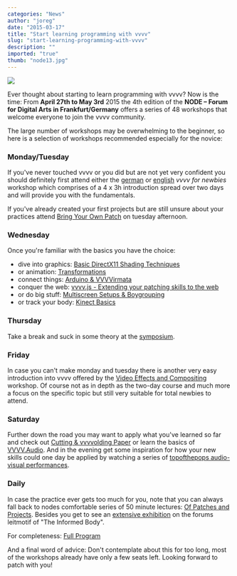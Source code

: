 ```yaml
---
categories: "News"
author: "joreg"
date: "2015-03-17"
title: "Start learning programming with vvvv"
slug: "start-learning-programming-with-vvvv"
description: ""
imported: "true"
thumb: "node13.jpg"
---
```



![](node13.jpg) 
 
Ever thought about starting to learn programming with vvvv? Now is the time: From **April 27th to May 3rd** 2015 the 4th edition of the **NODE – Forum for Digital Arts in Frankfurt/Germany** offers a series of 48 workshops that welcome everyone to join the vvvv community. 

The large number of workshops may be overwhelming to the beginner, so here is a selection of workshops recommended especially for the novice:

### Monday/Tuesday
If you've never touched vvvv or you did but are not yet very confident you should definitely first attend either the [german](http://node15.vvvv.org/program/workshop/vvvv-newbies-de-part-12-monday) or [english](http://node15.vvvv.org/program/workshop/vvvv-newbies-en-part-12-monday) *vvvv for newbies* workshop which comprises of a 4 x 3h introduction spread over two days and will provide you with the fundamentals. 

If you've already created your first projects but are still unsure about your practices attend [Bring Your Own Patch](http://node15.vvvv.org/program/workshop/byop-bring-your-own-patch) on tuesday afternoon.

### Wednesday
Once you're familiar with the basics you have the choice:
* dive into graphics: [Basic DirectX11 Shading Techniques](http://node15.vvvv.org/program/workshop/basic-directx11-shading-techniques)
* or animation: [Transformations](http://node15.vvvv.org/program/workshop/transformations)
* connect things: [Arduino & VVVVirmata](http://node15.vvvv.org/program/workshop/arduino-vvvvirmata)
* conquer the web: [vvvv.js - Extending your patching skills to the web](http://node15.vvvv.org/program/workshop/vvvvjs-extending-your-patching-skills-web)
* or do big stuff: [Multiscreen Setups & Boygrouping](http://node15.vvvv.org/program/workshop/multiscreen-setups-boygrouping)
* or track your body: [Kinect Basics](http://node15.vvvv.org/program/workshop/kinect-basics)

### Thursday
Take a break and suck in some theory at the [symposium](http://node15.vvvv.org/program/wrapped-in-code-the-informed-body-symposium).

### Friday
In case you can't make monday and tuesday there is another very easy introduction into vvvv offered by the [Video Effects and Compositing](http://node15.vvvv.org/program/workshop/video-effects-and-compositing) workshop. Of course not as in depth as the two-day course and much more a focus on the specific topic but still very suitable for total newbies to attend. 

### Saturday
Further down the road you may want to apply what you've learned so far and check out [Cutting & vvvvolding Paper](http://node15.vvvv.org/program/workshop/cutting-vvvvolding-paper) or learn the basics of [VVVV.Audio](http://node15.vvvv.org/program/workshop/vvvvaudio). And in the evening get some inspiration for how your new skills could one day be applied by watching a series of [topofthepops audio-visual performances](http://node15.vvvv.org/program/concert/topofthepops-node-night).

### Daily
In case the practice ever gets too much for you, note that you can always fall back to nodes comfortable series of 50 minute lectures: [Of Patches and Projects](http://node15.vvvv.org/program/projects-vvvv-presentations/patches-and-projects). Besides you get to see an [extensive exhibition](http://node15.vvvv.org/program/the-informed-body-exhibition) on the forums leitmotif of "The Informed Body".

For completeness: [Full Program](http://node15.vvvv.org/program/community-forum)

And a final word of advice: Don't contemplate about this for too long, most of the workshops already have only a few seats left. Looking forward to patch with you!